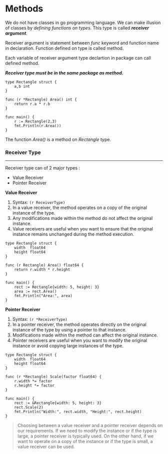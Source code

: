 # Methods

We do not have classes in go programming language. We can make illusion of classes by *defining functions on types*. This type is called ***receiver argument***.

Receiver argument is statement between *func* keyword and function name in declaration. Function defined on type is called method.

Each variable of receiver argument type declartion in package can call defined method.

***Receiver type must be in the same package as method.***

```
type Rectangle struct {
    a,b int
}

func (r *Rectangle) Area() int {
    return r.a * r.b
}

func main() {
    r := Rectangle(2,3)
    fmt.Println(r.Area())
}

```

The function *Area()* is a method on *Rectangle* type.

### Receiver Type
---

Receiver type can of 2 major types : 

- Value Receiver
- Pointer Receiver

**Value Receiver**
1. Syntax: `(r ReceiverType)`
2. In a value receiver, the method operates on a copy of the original instance of the type.
3. Any modifications made within the method do not affect the original instance.
4. Value receivers are useful when you want to ensure that the original instance remains unchanged during the method execution. 

```
type Rectangle struct {
    width  float64
    height float64
}

func (r Rectangle) Area() float64 {
    return r.width * r.height
}

func main() {
    rect := Rectangle{width: 5, height: 3}
    area := rect.Area()
    fmt.Println("Area:", area)
}

```

**Pointer Receiver**
1. Syntax: `(r *ReceiverType)`
2. In a pointer receiver, the method operates directly on the original instance of the type by using a pointer to that instance.
3. Modifications made within the method can affect the original instance.
4. Pointer receivers are useful when you want to modify the original instance or avoid copying large instances of the type.

```
type Rectangle struct {
    width  float64
    height float64
}

func (r *Rectangle) Scale(factor float64) {
    r.width *= factor
    r.height *= factor
}

func main() {
    rect := &Rectangle{width: 5, height: 3}
    rect.Scale(2)
    fmt.Println("Width:", rect.width, "Height:", rect.height)
}
```


> Choosing between a value receiver and a pointer receiver depends on our requirements. If we need to modify the instance or if the type is large, a pointer receiver is typically used. On the other hand, if we want to operate on a copy of the instance or if the type is small, a value receiver can be used.